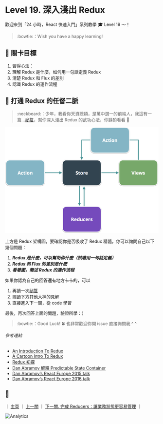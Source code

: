 # Level 19. 深入淺出 Redux

歡迎來到「24 小時，React 快速入門」系列教學 :mortar_board: Level 19 ～！
> :bowtie:：Wish you have a happy learning!


## :checkered_flag: 關卡目標

1. 習得心法：
  1. 理解 Redux 是什麼，如何用一句話定義 Redux
  2. 清楚 Redux 和 Flux 的差別
  3. 認識 Redux 的運作流程


## :triangular_flag_on_post: 打通 Redux 的任督二脈

> :neckbeard:：少年，我看你天資聰穎，是萬中選一的前端人，我這有一篇...[祕笈](https://medium.com/p/7b08403c4957)，幫你深入淺出 Redux 的武功心法，你斟酌看看 :lollipop:

![Redux](../assets/redux-diagram.png)

上方是 Redux 架構圖，要確認你是否吸收了 Redux 精髓，你可以詢問自己以下幾個問題：

1. ***Redux 是什麼，可以幫助你什麼（試著用一句話定義）***
2. ***Redux 和 Flux 的差別是什麼***
3. ***看著圖，簡述 Redux 的運作流程***

如果你認為自己的回答還有地方卡卡的，可以

1. 再讀一次[祕笈](https://medium.com/p/7b08403c4957)
2. 閱讀下方其他大神的見解
3. 直接進入下一關，從 code 學習

最後，再次回答上面的問題，驗證所學：）

> :bowtie:：Good Luck! :four_leaf_clover: 也非常歡迎你開 issue 直接詢問我 ^ ^

###### 參考連結

- [An Introduction To Redux](https://www.smashingmagazine.com/2016/06/an-introduction-to-redux/)
- [A Cartoon Intro To Redux](https://code-cartoons.com/a-cartoon-intro-to-redux-3afb775501a6)
- [Redux 初探](https://www.facebook.com/notes/%E9%99%B8%E6%8C%AF%E6%81%A9/redux%E5%88%9D%E6%8E%A2/1025850617451561)
- [Dan Abramov 解釋 Predictable State Container](https://hashnode.com/post/how-do-you-explain-the-term-predictable-state-container-in-simple-words-ciizdac5300wege53dogz8aqk)
- [Dan Abramov’s React Europe 2015 talk](https://www.youtube.com/watch?v=xsSnOQynTHs)
- [Dan Abramov’s React Europe 2016 talk](https://www.youtube.com/watch?v=uvAXVMwHJXU)


## :rocket:

｜ [主頁](../) ｜ [上一關](../level-18_flux-utils) ｜ [下一關. 完成 Reducers：讓業務狀態更容易管理](../level-20_redux-reducers) ｜


![Analytics](https://shining-ga-beacon.appspot.com/UA-77436651-1/level-19_redux?pixel)
